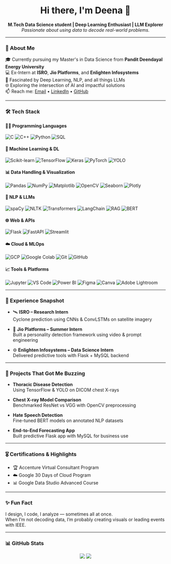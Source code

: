 <h1 align="center">Hi there, I'm Deena 👋</h1>

<p align="center">
  <b>M.Tech Data Science student | Deep Learning Enthusiast | LLM Explorer</b><br>
  <i>Passionate about using data to decode real-world problems.</i>
</p>

---

### 📌 About Me

🎓 Currently pursuing my Master's in Data Science from **Pandit Deendayal Energy University**  
💻 Ex-Intern at **ISRO**, **Jio Platforms**, and **Enlighten Infosystems**  
🧠 Fascinated by Deep Learning, NLP, and all things LLMs  
🌐 Exploring the intersection of AI and impactful solutions  
📫 Reach me: [Email](mailto:deenalad06@gmail.com) • [LinkedIn](https://www.linkedin.com/in/deena-lad) • [GitHub](https://github.com/deena-lad)

---

### 🛠️ Tech Stack

#### 🧑‍💻 Programming Languages
![C](https://img.shields.io/badge/C-00599C?style=flat-square&logo=c&logoColor=white)
![C++](https://img.shields.io/badge/C++-00599C?style=flat-square&logo=cplusplus&logoColor=white)
![Python](https://img.shields.io/badge/Python-3776AB?style=flat-square&logo=python&logoColor=white)
![SQL](https://img.shields.io/badge/SQL-4479A1?style=flat-square&logo=postgresql&logoColor=white)

#### 🤖 Machine Learning & DL
![Scikit-learn](https://img.shields.io/badge/Scikit--Learn-F7931E?style=flat-square&logo=scikit-learn&logoColor=white)
![TensorFlow](https://img.shields.io/badge/TensorFlow-FF6F00?style=flat-square&logo=tensorflow&logoColor=white)
![Keras](https://img.shields.io/badge/Keras-D00000?style=flat-square&logo=keras&logoColor=white)
![PyTorch](https://img.shields.io/badge/PyTorch-EE4C2C?style=flat-square&logo=pytorch&logoColor=white)
![YOLO](https://img.shields.io/badge/YOLOv5/v8-black?style=flat-square)

#### 📊 Data Handling & Visualization
![Pandas](https://img.shields.io/badge/Pandas-150458?style=flat-square&logo=pandas&logoColor=white)
![NumPy](https://img.shields.io/badge/NumPy-013243?style=flat-square&logo=numpy&logoColor=white)
![Matplotlib](https://img.shields.io/badge/Matplotlib-white?style=flat-square)
![OpenCV](https://img.shields.io/badge/OpenCV-5C3EE8?style=flat-square&logo=opencv&logoColor=white)
![Seaborn](https://img.shields.io/badge/Seaborn-lightblue?style=flat-square)
![Plotly](https://img.shields.io/badge/Plotly-black?style=flat-square&logo=plotly&logoColor=white)

#### 🧠 NLP & LLMs
![spaCy](https://img.shields.io/badge/spaCy-09A3D5?style=flat-square)
![NLTK](https://img.shields.io/badge/NLTK-darkgreen?style=flat-square)
![Transformers](https://img.shields.io/badge/HuggingFace-orange?style=flat-square)
![LangChain](https://img.shields.io/badge/LangChain-black?style=flat-square)
![RAG](https://img.shields.io/badge/RAG-00B8D9?style=flat-square)
![BERT](https://img.shields.io/badge/BERT-yellow?style=flat-square)

#### 🌐 Web & APIs
![Flask](https://img.shields.io/badge/Flask-000000?style=flat-square&logo=flask&logoColor=white)
![FastAPI](https://img.shields.io/badge/FastAPI-009688?style=flat-square&logo=fastapi&logoColor=white)
![Streamlit](https://img.shields.io/badge/Streamlit-FF4B4B?style=flat-square&logo=streamlit&logoColor=white)

#### ☁️ Cloud & MLOps
![GCP](https://img.shields.io/badge/GCP-4285F4?style=flat-square&logo=google-cloud&logoColor=white)
![Google Colab](https://img.shields.io/badge/Colab-F9AB00?style=flat-square&logo=google-colab&logoColor=white)
![Git](https://img.shields.io/badge/Git-F05032?style=flat-square&logo=git&logoColor=white)
![GitHub](https://img.shields.io/badge/GitHub-181717?style=flat-square&logo=github&logoColor=white)

#### 📈 Tools & Platforms
![Jupyter](https://img.shields.io/badge/Jupyter-F37626?style=flat-square&logo=jupyter&logoColor=white)
![VS Code](https://img.shields.io/badge/VSCode-007ACC?style=flat-square&logo=visual-studio-code&logoColor=white)
![Power BI](https://img.shields.io/badge/PowerBI-F2C811?style=flat-square&logo=powerbi&logoColor=black)
![Figma](https://img.shields.io/badge/Figma-F24E1E?style=flat-square&logo=figma&logoColor=white)
![Canva](https://img.shields.io/badge/Canva-00C4CC?style=flat-square&logo=canva&logoColor=white)
![Adobe Lightroom](https://img.shields.io/badge/Lightroom-31A8FF?style=flat-square&logo=adobe-lightroom&logoColor=white)

---

### 🔬 Experience Snapshot

- 🛰️ **ISRO – Research Intern**  
  Cyclone prediction using CNNs & ConvLSTMs on satellite imagery  

- 🧠 **Jio Platforms – Summer Intern**  
  Built a personality detection framework using video & prompt engineering  

- ⚙️ **Enlighten Infosystems – Data Science Intern**  
  Delivered predictive tools with Flask + MySQL backend  

---

### 🚀 Projects That Got Me Buzzing

- **Thoracic Disease Detection**  
  Using TensorFlow & YOLO on DICOM chest X-rays  

- **Chest X-ray Model Comparison**  
  Benchmarked ResNet vs VGG with OpenCV preprocessing  

- **Hate Speech Detection**  
  Fine-tuned BERT models on annotated NLP datasets  

- **End-to-End Forecasting App**  
  Built predictive Flask app with MySQL for business use  

---

### 🎖 Certifications & Highlights

- 🏆 Accenture Virtual Consultant Program  
- ☁️ Google 30 Days of Cloud Program  
- 📊 Google Data Studio Advanced Course  

---

### ✨ Fun Fact
I design, I code, I analyze — sometimes all at once.  
When I’m not decoding data, I’m probably creating visuals or leading events with IEEE.

---

### 📊 GitHub Stats

<p align="center">
  <img src="https://github-readme-stats.vercel.app/api?username=deena-lad&show_icons=true&theme=react" />
  <img src="https://github-readme-streak-stats.herokuapp.com/?user=deena-lad&theme=react" />
</p>



<!--
**deena-lad/deena-lad** is a ✨ _special_ ✨ repository because its `README.md` (this file) appears on your GitHub profile.

Here are some ideas to get you started:

- 🔭 I’m currently working on ...
- 🌱 I’m currently learning ...
- 👯 I’m looking to collaborate on ...
- 🤔 I’m looking for help with ...
- 💬 Ask me about ...
- 📫 How to reach me: ...
- 😄 Pronouns: ...
- ⚡ Fun fact: ...
-->

